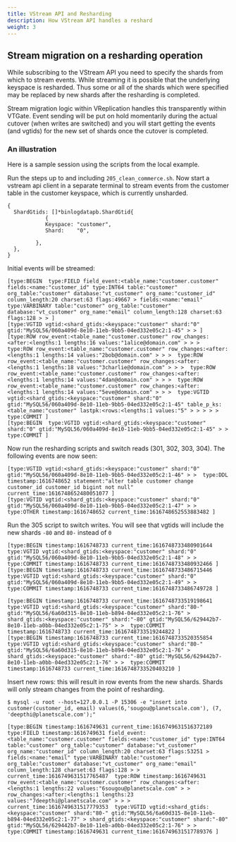```yaml
---
title: VStream API and Resharding
description: How VStream API handles a reshard
weight: 3
---
```


## Stream migration on a resharding operation

While subscribing to the VStream API you need to specify the shards from which to stream events. While streaming it is possible that the underlying keyspace is resharded. Thus some or all of the shards which were specified may be replaced by new shards after the resharding is completed.

Stream migration logic within VReplication handles this transparently within VTGate. Event sending will be put on hold momentarily during the actual cutover (when writes are switched) and you will start getting the events (and vgtids) for the new set of shards once the cutover is completed.

### An illustration

Here is a sample session using the scripts from the local example.

Run the steps up to and including `205_clean_commerce.sh`. Now start a vstream api client in a separate terminal to stream events from the customer table in the customer keyspace, which is currently unsharded.

```
{
  ShardGtids: []*binlogdatapb.ShardGtid{
			{
          	Keyspace: "customer",
          	Shard:    "0",

	     },
  },
}
```

Initial events will be streamed:

```
[type:BEGIN  type:FIELD field_event:<table_name:"customer.customer" fields:<name:"customer_id" type:INT64 table:"customer" org_table:"customer" database:"vt_customer" org_name:"customer_id" column_length:20 charset:63 flags:49667 > fields:<name:"email" type:VARBINARY table:"customer" org_table:"customer" database:"vt_customer" org_name:"email" column_length:128 charset:63 flags:128 > > ]
[type:VGTID vgtid:<shard_gtids:<keyspace:"customer" shard:"0" gtid:"MySQL56/060a409d-8e10-11eb-9bb5-04ed332e05c2:1-45" > > ]
[type:ROW row_event:<table_name:"customer.customer" row_changes:<after:<lengths:1 lengths:16 values:"1alice@domain.com" > > >  type:ROW row_event:<table_name:"customer.customer" row_changes:<after:<lengths:1 lengths:14 values:"2bob@domain.com" > > >  type:ROW row_event:<table_name:"customer.customer" row_changes:<after:<lengths:1 lengths:18 values:"3charlie@domain.com" > > >  type:ROW row_event:<table_name:"customer.customer" row_changes:<after:<lengths:1 lengths:14 values:"4dan@domain.com" > > >  type:ROW row_event:<table_name:"customer.customer" row_changes:<after:<lengths:1 lengths:14 values:"5eve@domain.com" > > >  type:VGTID vgtid:<shard_gtids:<keyspace:"customer" shard:"0" gtid:"MySQL56/060a409d-8e10-11eb-9bb5-04ed332e05c2:1-45" table_p_ks:<table_name:"customer" lastpk:<rows:<lengths:1 values:"5" > > > > >  type:COMMIT ]
[type:BEGIN  type:VGTID vgtid:<shard_gtids:<keyspace:"customer" shard:"0" gtid:"MySQL56/060a409d-8e10-11eb-9bb5-04ed332e05c2:1-45" > >  type:COMMIT ]
```

Now run the resharding scripts and switch reads (301, 302, 303, 304). The following events are now seen:

```
[type:VGTID vgtid:<shard_gtids:<keyspace:"customer" shard:"0" gtid:"MySQL56/060a409d-8e10-11eb-9bb5-04ed332e05c2:1-46" > >  type:DDL timestamp:1616748652 statement:"alter table customer change customer_id customer_id bigint not null" current_time:1616748652480051077 ]
[type:VGTID vgtid:<shard_gtids:<keyspace:"customer" shard:"0" gtid:"MySQL56/060a409d-8e10-11eb-9bb5-04ed332e05c2:1-47" > >  type:OTHER timestamp:1616748652 current_time:1616748652553883482 ]
```

Run the 305 script to switch writes. You will see that vgtids will include the new shards `-80` and `80-` instead of `0`

```
[type:BEGIN timestamp:1616748733 current_time:1616748733480901644  type:VGTID vgtid:<shard_gtids:<keyspace:"customer" shard:"0" gtid:"MySQL56/060a409d-8e10-11eb-9bb5-04ed332e05c2:1-48" > >  type:COMMIT timestamp:1616748733 current_time:1616748733480932466 ]
[type:BEGIN timestamp:1616748733 current_time:1616748733486715446  type:VGTID vgtid:<shard_gtids:<keyspace:"customer" shard:"0" gtid:"MySQL56/060a409d-8e10-11eb-9bb5-04ed332e05c2:1-49" > >  type:COMMIT timestamp:1616748733 current_time:1616748733486749728 ]

[type:BEGIN timestamp:1616748733 current_time:1616748733519198641  type:VGTID vgtid:<shard_gtids:<keyspace:"customer" shard:"80-" gtid:"MySQL56/6a60d315-8e10-11eb-b894-04ed332e05c2:1-76" > shard_gtids:<keyspace:"customer" shard:"-80" gtid:"MySQL56/629442b7-8e10-11eb-a0bb-04ed332e05c2:1-75" > >  type:COMMIT timestamp:1616748733 current_time:1616748733519244822 ]
[type:BEGIN timestamp:1616748733 current_time:1616748733520355854  type:VGTID vgtid:<shard_gtids:<keyspace:"customer" shard:"80-" gtid:"MySQL56/6a60d315-8e10-11eb-b894-04ed332e05c2:1-76" > shard_gtids:<keyspace:"customer" shard:"-80" gtid:"MySQL56/629442b7-8e10-11eb-a0bb-04ed332e05c2:1-76" > >  type:COMMIT timestamp:1616748733 current_time:1616748733520403210 ]
```

Insert new rows: this will result in row events from the new shards. Shards will only stream changes from the point of resharding.

```
$ mysql -u root --host=127.0.0.1 -P 15306 -e "insert into customer(customer_id, email) values(6,'sougou@planetscale.com'), (7, 'deepthi@planetscale.com');"
```
```
[type:BEGIN timestamp:1616749631 current_time:1616749631516372189  type:FIELD timestamp:1616749631 field_event:<table_name:"customer.customer" fields:<name:"customer_id" type:INT64 table:"customer" org_table:"customer" database:"vt_customer" org_name:"customer_id" column_length:20 charset:63 flags:53251 > fields:<name:"email" type:VARBINARY table:"customer" org_table:"customer" database:"vt_customer" org_name:"email" column_length:128 charset:63 flags:128 > > current_time:1616749631517765487  type:ROW timestamp:1616749631 row_event:<table_name:"customer.customer" row_changes:<after:<lengths:1 lengths:22 values:"6sougou@planetscale.com" > > row_changes:<after:<lengths:1 lengths:23 values:"7deepthi@planetscale.com" > > > current_time:1616749631517779353  type:VGTID vgtid:<shard_gtids:<keyspace:"customer" shard:"80-" gtid:"MySQL56/6a60d315-8e10-11eb-b894-04ed332e05c2:1-77" > shard_gtids:<keyspace:"customer" shard:"-80" gtid:"MySQL56/629442b7-8e10-11eb-a0bb-04ed332e05c2:1-76" > >  type:COMMIT timestamp:1616749631 current_time:1616749631517789376 ]
```
